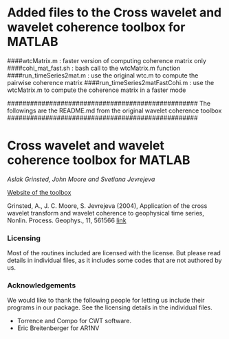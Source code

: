 
# Added files to the Cross wavelet and wavelet coherence toolbox for MATLAB

####wtcMatrix.m                  : 
faster version of computing coherence matrix only
####cohi_mat_fast.sh             : 
bash call to the wtcMatrix.m function
####run_timeSeries2mat.m         : 
use the original wtc.m to compute the pairwise coherence matrix
####run_timeSeries2matFastCohi.m : 
use the wtcMatrix.m to compute the coherence matrix in a faster mode




\#\#\#\#\#\#\#\#\#\#\#\#\#\#\#\#\#\#\#\#\#\#\#\#\#\#\#\#\#\#\#\#\#\#\#\#\#\#\#\#\#\#\#\#\#\#\#\#\#\#
The followings are the README.md from the original wavelet coherence toolbox
\#\#\#\#\#\#\#\#\#\#\#\#\#\#\#\#\#\#\#\#\#\#\#\#\#\#\#\#\#\#\#\#\#\#\#\#\#\#\#\#\#\#\#\#\#\#\#\#\#\#
# Cross wavelet and wavelet coherence toolbox for MATLAB

*Aslak Grinsted, John Moore and Svetlana Jevrejeva*

[Website of the toolbox](http://www.glaciology.net/wavelet-coherence)

Grinsted, A., J. C. Moore, S. Jevrejeva (2004), Application of the cross wavelet transform and wavelet coherence to geophysical time series, Nonlin. Process. Geophys., 11, 561566 [link](http://www.glaciology.net/Home/PDFs/Announcements/Application-of-the-cross-wavelet-transform-and-wavelet-coherence-to-geophysical-time-series-)




### Licensing
Most of the routines included are licensed with the license. But please read details in individual files, as it includes some codes that are not authored by us.

### Acknowledgements
We would like to thank the following people for letting us include their programs in our package. See the licensing details in the individual files.

* Torrence and Compo for CWT software.
* Eric Breitenberger for AR1NV
